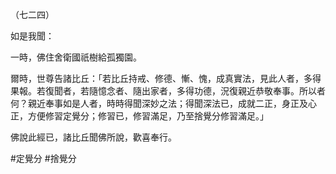 （七二四）

如是我聞：

一時，佛住舍衛國祇樹給孤獨園。

爾時，世尊告諸比丘：「若比丘持戒、修德、慚、愧，成真實法，見此人者，多得果報。若復聞者，若隨憶念者、隨出家者，多得功德，況復親近恭敬奉事。所以者何？親近奉事如是人者，時時得聞深妙之法；得聞深法已，成就二正，身正及心正，方便修習定覺分；修習已，修習滿足，乃至捨覺分修習滿足。」

佛說此經已，諸比丘聞佛所說，歡喜奉行。



#定覺分
#捨覺分
